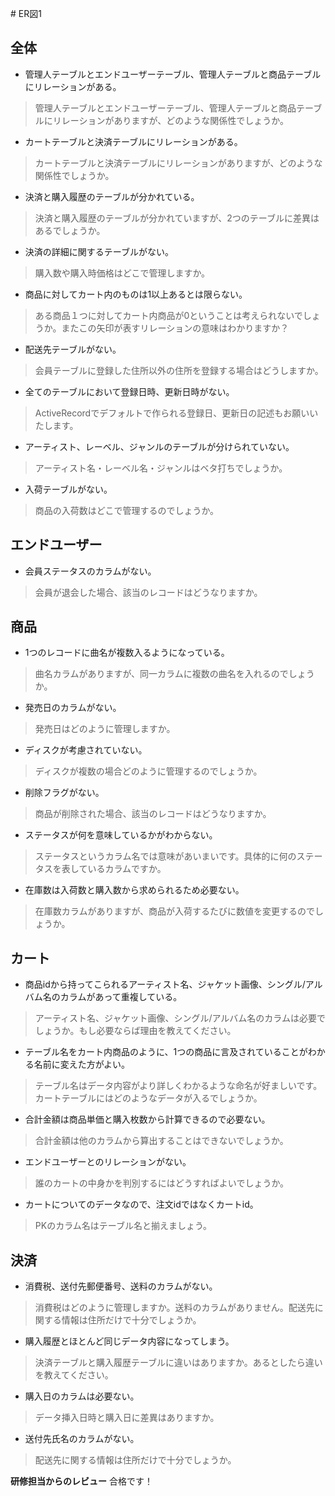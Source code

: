 ﻿﻿﻿﻿# ER図1## 全体- 管理人テーブルとエンドユーザーテーブル、管理人テーブルと商品テーブルにリレーションがある。 >管理人テーブルとエンドユーザーテーブル、管理人テーブルと商品テーブルにリレーションがありますが、どのような関係性でしょうか。- カートテーブルと決済テーブルにリレーションがある。 >カートテーブルと決済テーブルにリレーションがありますが、どのような関係性でしょうか。- 決済と購入履歴のテーブルが分かれている。 >決済と購入履歴のテーブルが分かれていますが、2つのテーブルに差異はあるでしょうか。- 決済の詳細に関するテーブルがない。 >購入数や購入時価格はどこで管理しますか。- 商品に対してカート内のものは1以上あるとは限らない。 >ある商品１つに対してカート内商品が0ということは考えられないでしょうか。またこの矢印が表すリレーションの意味はわかりますか？- 配送先テーブルがない。 >会員テーブルに登録した住所以外の住所を登録する場合はどうしますか。- 全てのテーブルにおいて登録日時、更新日時がない。 > ActiveRecordでデフォルトで作られる登録日、更新日の記述もお願いいたします。- アーティスト、レーベル、ジャンルのテーブルが分けられていない。 >アーティスト名・レーベル名・ジャンルはベタ打ちでしょうか。- 入荷テーブルがない。 >商品の入荷数はどこで管理するのでしょうか。## エンドユーザー- 会員ステータスのカラムがない。 >会員が退会した場合、該当のレコードはどうなりますか。## 商品- 1つのレコードに曲名が複数入るようになっている。 >曲名カラムがありますが、同一カラムに複数の曲名を入れるのでしょうか。- 発売日のカラムがない。 >発売日はどのように管理しますか。- ディスクが考慮されていない。 >ディスクが複数の場合どのように管理するのでしょうか。- 削除フラグがない。 >商品が削除された場合、該当のレコードはどうなりますか。- ステータスが何を意味しているかがわからない。 >ステータスというカラム名では意味があいまいです。具体的に何のステータスを表しているカラムですか。- 在庫数は入荷数と購入数から求められるため必要ない。 >在庫数カラムがありますが、商品が入荷するたびに数値を変更するのでしょうか。## カート- 商品idから持ってこられるアーティスト名、ジャケット画像、シングル/アルバム名のカラムがあって重複している。 >アーティスト名、ジャケット画像、シングル/アルバム名のカラムは必要でしょうか。もし必要ならば理由を教えてください。- テーブル名をカート内商品のように、1つの商品に言及されていることがわかる名前に変えた方がよい。 >テーブル名はデータ内容がより詳しくわかるような命名が好ましいです。カートテーブルにはどのようなデータが入るでしょうか。- 合計金額は商品単価と購入枚数から計算できるので必要ない。 >合計金額は他のカラムから算出することはできないでしょうか。- エンドユーザーとのリレーションがない。 >誰のカートの中身かを判別するにはどうすればよいでしょうか。- カートについてのデータなので、注文idではなくカートid。 >PKのカラム名はテーブル名と揃えましょう。## 決済- 消費税、送付先郵便番号、送料のカラムがない。 >消費税はどのように管理しますか。送料のカラムがありません。配送先に関する情報は住所だけで十分でしょうか。- 購入履歴とほとんど同じデータ内容になってしまう。 >決済テーブルと購入履歴テーブルに違いはありますか。あるとしたら違いを教えてください。- 購入日のカラムは必要ない。 >データ挿入日時と購入日に差異はありますか。- 送付先氏名のカラムがない。 >配送先に関する情報は住所だけで十分でしょうか。**研修担当からのレビュー**合格です！
